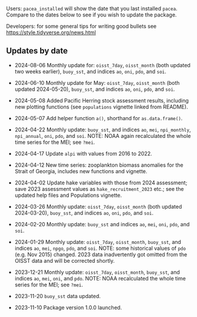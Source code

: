 Users: `pacea_installed` will show the date that you last installed `pacea`.
Compare to the dates below to see if you wish to update the package.

Developers: for some general tips for writing good bullets see https://style.tidyverse.org/news.html

## Updates by date

* 2024-08-06 Monthly update for: `oisst_7day`, `oisst_month` (both updated two
  weeks earlier), `buoy_sst`, and indices `ao`, `oni`, `pdo`, and `soi`.

* 2024-06-10 Monthly update for May: `oisst_7day`, `oisst_month` (both updated 2024-05-20), `buoy_sst`, and indices `ao`, `oni`, `pdo`, and `soi`.

* 2024-05-08 Added Pacific Herring stock assessment results, including new
  plotting functions (see `populations` vignette linked from README).

* 2024-05-07 Add helper function `a()`, shorthand for `as.data.frame()`.

* 2024-04-22 Monthly update: `buoy_sst`, and indices `ao`, `mei`, `npi_monthly`,
  `npi_annual`, `oni`, `pdo`, and `soi`. NOTE: NOAA again recalculated the whole
  time series for the MEI; see `?mei`.

* 2024-04-17 Update `alpi` with values from 2016 to 2022.

* 2024-04-12 New time series: zooplankton biomass anomalies for the Strait of Georgia,
  includes new functions and vignette.

* 2024-04-02 Update hake variables with those from 2024 assessment; save 2023
  assessment values as `hake_recruitment_2023` etc.; see the updated help files
  and Populations vignette.

* 2024-03-26 Monthly update: `oisst_7day`, `oisst_month` (both updated 2024-03-20), `buoy_sst`, and indices `ao`, `oni`, `pdo`, and `soi`.

* 2024-02-20 Monthly update: `buoy_sst` and indices `ao`, `mei`, `oni`, `pdo`, and
  `soi`.

* 2024-01-29 Monthly update: `oisst_7day`, `oisst_month`, `buoy_sst`, and
  indices `ao`, `mei`, `npgo`, `pdo`, and `soi`. NOTE: some historical values
  of `pdo` (e.g. Nov 2015) changed. 2023 data inadvertently got omitted from
  the OISST data and will be corrected shortly.

* 2023-12-21 Monthly update: `oisst_7day`, `oisst_month`, `buoy_sst`, and indices `ao`, `mei`, `oni`, and `pdo`. NOTE: NOAA recalculated the whole time series for the MEI; see `?mei`.

* 2023-11-20 `buoy_sst` data updated.

* 2023-11-10 Package version 1.0.0 launched.
